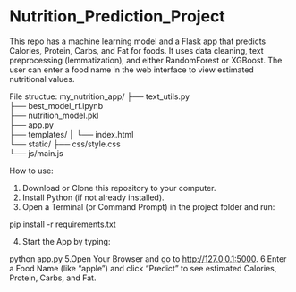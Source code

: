 # Nutrition_Prediction_Project
This repo has a machine learning model and a Flask app that predicts Calories, Protein, Carbs, and Fat for foods. It uses data cleaning, text preprocessing (lemmatization), and either RandomForest or XGBoost. The user can enter a food name in the web interface to view estimated nutritional values.

File structue:
my_nutrition_app/
├── text_utils.py           
├── best_model_rf.ipynb     
├── nutrition_model.pkl     
├── app.py                 
├── templates/
│   └── index.html          
└── static/
    ├── css/style.css      
    └── js/main.js          


How to use:
1. Download or Clone this repository to your computer.
2. Install Python (if not already installed).
3. Open a Terminal (or Command Prompt) in the project folder and run:

pip install -r requirements.txt

4. Start the App by typing:

python app.py
5.Open Your Browser and go to http://127.0.0.1:5000.
6.Enter a Food Name (like “apple”) and click “Predict” to see estimated Calories, Protein, Carbs, and Fat.
